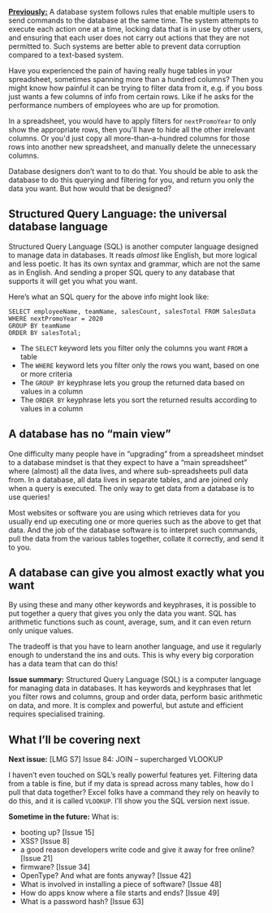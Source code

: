 [**Previously:**](https://buttondown.email/laymansguide/archive/) A database system follows rules that enable multiple users to send commands to the database at the same time. The system attempts to execute each action one at a time, locking data that is in use by other users, and ensuring that each user does not carry out actions that they are not permitted to. Such systems are better able to prevent data corruption compared to a text-based system.

Have you experienced the pain of having really huge tables in your spreadsheet, sometimes spanning more than a hundred columns? Then you might know how painful it can be trying to filter data from it, e.g. if you boss just wants a few columns of info from certain rows. Like if he asks for the performance numbers of employees who are up for promotion.

In a spreadsheet, you would have to apply filters for `nextPromoYear` to only show the appropriate rows, then you'll have to hide all the other irrelevant columns. Or you'd just copy all more-than-a-hundred columns for those rows into another new spreadsheet, and manually delete the unnecessary columns.

Database designers don’t want to to do that. You should be able to ask the database to do this querying and filtering for you, and return you only the data you want. But how would that be designed?

## Structured Query Language: the universal database language

Structured Query Language (SQL) is another computer language designed to manage data in databases. It reads *almost* like English, but more logical and less poetic. It has its own syntax and grammar, which are not the same as in English. And sending a proper SQL query to any database that supports it will get you what you want.

Here’s what an SQL query for the above info might look like:

    SELECT employeeName, teamName, salesCount, salesTotal FROM SalesData
    WHERE nextPromoYear = 2020
    GROUP BY teamName
    ORDER BY salesTotal;

- The `SELECT` keyword lets you filter only the columns you want `FROM` a table
- The `WHERE` keyword lets you filter only the rows you want, based on one or more criteria
- The `GROUP BY` keyphrase lets you group the returned data based on values in a column
- The `ORDER BY` keyphrase lets you sort the returned results according to values in a column

## A database has no “main view”

One difficulty many people have in “upgrading” from a spreadsheet mindset to a database mindset is that they expect to have a “main spreadsheet” where (almost) all the data lives, and where sub-spreadsheets pull data from. In a database, all data lives in separate tables, and are joined only when a query is executed. The only way to get data from a database is to use queries!

Most websites or software you are using which retrieves data for you usually end up executing one or more queries such as the above to get that data. And the job of the database software is to interpret such commands, pull the data from the various tables together, collate it correctly, and send it to you.

## A database can give you almost exactly what you want

By using these and many other keywords and keyphrases, it is possible to put together a query that gives you only the data you want. SQL has arithmetic functions such as count, average, sum, and it can even return only unique values.

The tradeoff is that you have to learn another language, and use it regularly enough to understand the ins and outs. This is why every big corporation has a data team that can do this!

**Issue summary:** Structured Query Language (SQL) is a computer language for managing data in databases. It has keywords and keyphrases that let you filter rows and columns, group and order data, perform basic arithmetic on data, and more. It is complex and powerful, but astute and efficient requires specialised training.

## What I’ll be covering next

**Next issue:** [LMG S7] Issue 84: JOIN – supercharged VLOOKUP

I haven’t even touched on SQL’s really powerful features yet. Filtering data from a table is fine, but if my data is spread across many tables, how do I pull that data together? Excel folks have a command they rely on heavily to do this, and it is called `VLOOKUP`. I’ll show you the SQL version next issue.

**Sometime in the future:** What is:

- booting up? [Issue 15]
- XSS? [Issue 8]
- a good reason developers write code and give it away for free online? [Issue 21]
- firmware? [Issue 34]
- OpenType? And what are fonts anyway? [Issue 42]
- What is involved in installing a piece of software? [Issue 48]
- How do apps know where a file starts and ends? [Issue 49]
- What is a password hash? [Issue 63]
